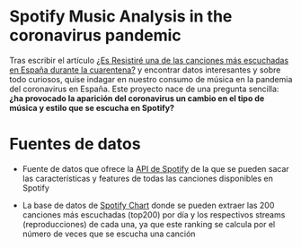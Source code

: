 # Spotify Music Analysis in the coronavirus pandemic

Tras escribir el artículo [¿Es Resistiré una de las canciones más escuchadas en España durante la cuarentena?](https://www.akakicreations.com/es-resistire-una-de-las-canciones-mas-escuchadas-en-espana-durante-la-cuarentena/) y encontrar datos interesantes y sobre todo curiosos, quise indagar en nuestro consumo de música en la pandemia del coronavirus en España. Este proyecto nace de una pregunta sencilla: **¿ha provocado la aparición del coronavirus un cambio en el tipo de música y estilo que se escucha en Spotify?**

<h1 id="situación-actual-coronavirus-en-españa-y-en-el-mundo">Fuentes de datos</h1>

 - Fuente de datos que ofrece la [API de
   Spotify](https://developer.spotify.com/documentation/web-api/) de la que se pueden sacar las características y features de todas las canciones disponibles en Spotify
   
 - La base de datos de [Spotify
   Chart](https://spotifycharts.com/regional) donde se pueden extraer
   las 200 canciones más escuchadas (top200) por día y los respectivos
   streams (reproducciones) de cada una, ya que este ranking se calcula
   por el número de veces que se escucha una canción

<!--stackedit_data:
eyJoaXN0b3J5IjpbLTE1MTMzNjI3NzQsNTgxMjQ4OTU4XX0=
-->